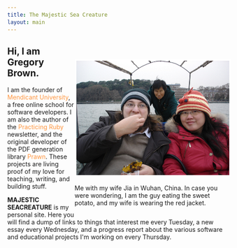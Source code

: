 ```yaml
---
title: The Majestic Sea Creature
layout: main
---
```

<div style="width: 350px; float: right; margin-top: 45px">
<img src="/images/wuhan.jpg" style="border: 4px solid white; width: 350px; margin-top: 0px;">

<p style="font-size: 1.0em">Me with my wife Jia in Wuhan, China. In case you were wondering, I am the guy eating the sweet potato, and my wife is wearing the red jacket.</p>
</div>

<div style="width: 400; height: 425px;">

<h2>Hi, I am Gregory Brown.</h2>

<p>
I am the founder of <a href="http://university.rubymendicant.com" style="color: #ff9640; text-decoration: none;" target='_blank'>Mendicant University</a>, a free online school for software developers. I am also the author of the <a href="http://practicingruby.com" style="color: #ff9640; text-decoration: none;" target='_blank'>Practicing Ruby</a> newsletter, and the original developer of the PDF generation library <a href="http://prawn.majesticseacreature.com" style="color: #ff9640; text-decoration: none;" target='_blank'>Prawn</a>. These projects are living proof of my love for teaching, writing, and building stuff.
</p>

<p>
<b>MAJESTIC SEACREATURE</b> is my personal site. Here you will find a dump of links to things that interest me every Tuesday, a new essay every Wednesday, and a progress report about the various software and educational projects I'm working on every Thursday.</p>
</div>

